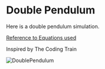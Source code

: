 # Double Pendulum

Here is a double pendulum simulation.

[Reference to Equations used](https://www.myphysicslab.com/pendulum/double-pendulum-en.html)

Inspired by The Coding Train

![DoublePendulum](https://user-images.githubusercontent.com/71339561/153777063-2efbc39f-0efb-472d-bd15-51f1b7654956.gif)
